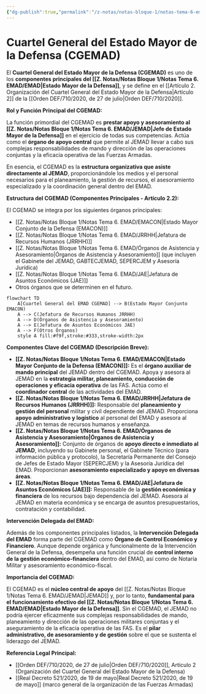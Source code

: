 ```yaml
---
{"dg-publish":true,"permalink":"/z-notas/notas-bloque-1/notas-tema-6-emad/cgemad/"}
---
```



# Cuartel General del Estado Mayor de la Defensa (CGEMAD)

El **Cuartel General del Estado Mayor de la Defensa (CGEMAD)** es uno de los **componentes principales del [[Z. Notas/Notas Bloque 1/Notas Tema 6. EMAD/EMAD\|Estado Mayor de la Defensa]]**, y se define en el [[Artículo 2. Organización del Cuartel General del Estado Mayor de la Defensa\|Artículo 2]] de la [[Orden DEF/710/2020, de 27 de julio\|Orden DEF/710/2020]].

**Rol y Función Principal del CGEMAD:**

La función primordial del CGEMAD es **prestar apoyo y asesoramiento al [[Z. Notas/Notas Bloque 1/Notas Tema 6. EMAD/JEMAD\|Jefe de Estado Mayor de la Defensa]]** en el ejercicio de todas sus competencias.  Actúa como el **órgano de apoyo central** que permite al JEMAD llevar a cabo sus complejas responsabilidades de mando y dirección de las operaciones conjuntas y la eficacia operativa de las Fuerzas Armadas.

En esencia, el CGEMAD es la **estructura organizativa que asiste directamente al JEMAD**,  proporcionándole los medios y el personal necesarios para el planeamiento, la gestión de recursos, el asesoramiento especializado y la coordinación general dentro del EMAD.

**Estructura del CGEMAD (Componentes Principales - Artículo 2.2):**

El CGEMAD se integra por los siguientes órganos principales:

*   [[Z. Notas/Notas Bloque 1/Notas Tema 6. EMAD/EMACON\|Estado Mayor Conjunto de la Defensa (EMACON)]]
*   [[Z. Notas/Notas Bloque 1/Notas Tema 6. EMAD/JRRHH\|Jefatura de Recursos Humanos (JRRHH)]]
*   [[Z. Notas/Notas Bloque 1/Notas Tema 6. EMAD/Órganos de Asistencia y Asesoramiento\|Órganos de Asistencia y Asesoramiento]] (que incluyen el Gabinete del JEMAD, GABTECJEMAD, SEPERCJEM y Asesoría Jurídica)
*   [[Z. Notas/Notas Bloque 1/Notas Tema 6. EMAD/JAE\|Jefatura de Asuntos Económicos (JAE)]]
*   Otros órganos que se determinen en el futuro.

```mermaid
flowchart TD
    A[Cuartel General del EMAD CGEMAD] --> B(Estado Mayor Conjunto EMACON)
    A --> C(Jefatura de Recursos Humanos JRRHH)
    A --> D(Órganos de Asistencia y Asesoramiento)
    A --> E(Jefatura de Asuntos Económicos JAE)
    A --> F(Otros Órganos)
    style A fill:#f9f,stroke:#333,stroke-width:2px
```


**Componentes Clave del CGEMAD (Descripción Breve):**

*   **[[Z. Notas/Notas Bloque 1/Notas Tema 6. EMAD/EMACON\|Estado Mayor Conjunto de la Defensa (EMACON)]]:**  Es el **órgano auxiliar de mando principal** del JEMAD dentro del CGEMAD.  Apoya y asesora al JEMAD en la **estrategia militar, planeamiento, conducción de operaciones y eficacia operativa** de las FAS.  Actúa como el **coordinador central** de las actividades del EMAD.
*   **[[Z. Notas/Notas Bloque 1/Notas Tema 6. EMAD/JRRHH\|Jefatura de Recursos Humanos (JRRHH)]]:**  Responsable del **planeamiento y gestión del personal** militar y civil dependiente del JEMAD.  Proporciona **apoyo administrativo y logístico** al personal del EMAD y asesora al JEMAD en temas de recursos humanos y enseñanza.
*   **[[Z. Notas/Notas Bloque 1/Notas Tema 6. EMAD/Órganos de Asistencia y Asesoramiento\|Órganos de Asistencia y Asesoramiento]]:**  Conjunto de órganos de **apoyo directo e inmediato al JEMAD**, incluyendo su Gabinete personal, el Gabinete Técnico (para información pública y protocolo), la Secretaría Permanente del Consejo de Jefes de Estado Mayor (SEPERCJEM) y la Asesoría Jurídica del EMAD.  Proporcionan **asesoramiento especializado y apoyo en diversas áreas**.
*   **[[Z. Notas/Notas Bloque 1/Notas Tema 6. EMAD/JAE\|Jefatura de Asuntos Económicos (JAE)]]:**  Responsable de la **gestión económica y financiera** de los recursos bajo dependencia del JEMAD.  Asesora al JEMAD en materia económica y se encarga de asuntos presupuestarios, contratación y contabilidad.

**Intervención Delegada del EMAD:**

Además de los componentes principales listados, la **Intervención Delegada del EMAD** forma parte del CGEMAD como **Órgano de Control Económico y Financiero**.  Aunque depende orgánica y funcionalmente de la Intervención General de la Defensa,  desempeña una función crucial de **control interno de la gestión económico-financiera** dentro del EMAD, así como de Notaría Militar y asesoramiento económico-fiscal.

**Importancia del CGEMAD:**

El CGEMAD es el **núcleo central de apoyo** del [[Z. Notas/Notas Bloque 1/Notas Tema 6. EMAD/JEMAD\|JEMAD]] y, por lo tanto, **fundamental para el funcionamiento efectivo del [[Z. Notas/Notas Bloque 1/Notas Tema 6. EMAD/EMAD\|Estado Mayor de la Defensa]]**.  Sin el CGEMAD, el JEMAD no podría ejercer eficazmente sus complejas responsabilidades de mando, planeamiento y dirección de las operaciones militares conjuntas y el aseguramiento de la eficacia operativa de las FAS.  Es el **pilar administrativo, de asesoramiento y de gestión** sobre el que se sustenta el liderazgo del JEMAD.

**Referencia Legal Principal:**

*   [[Orden DEF/710/2020, de 27 de julio\|Orden DEF/710/2020]], Artículo 2 (Organización del Cuartel General del Estado Mayor de la Defensa)
*   [[Real Decreto 521/2020, de 19 de mayo\|Real Decreto 521/2020, de 19 de mayo]] (marco general de la organización de las Fuerzas Armadas)
